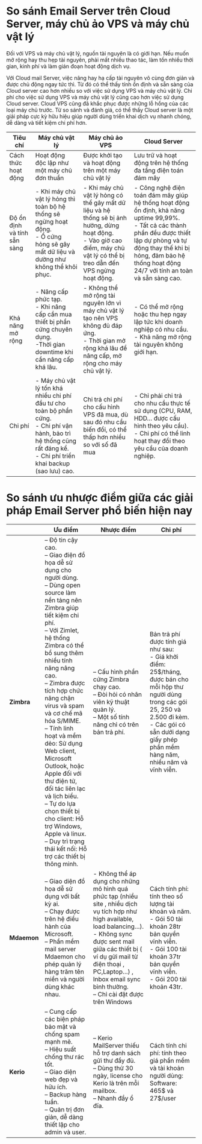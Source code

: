 # So sánh Email Server trên Cloud Server, máy chủ ảo VPS và máy chủ vật lý

Đối với VPS và máy chủ vật lý, nguồn tài nguyên là có giới hạn. Nếu muốn mở rộng hay thu hẹp tài nguyên, phải mất nhiều thao tác, làm tốn nhiều thời gian, kinh phí và làm gián đoạn hoạt động dịch vụ. 

Với Cloud mail Server, việc nâng hay hạ cấp tài nguyên vô cùng đơn giản và được chủ động ngay tức thì. Từ đó có thể thấy tính ổn định và sẵn sàng của Cloud server cao hơn nhiều so với việc sử dụng VPS và máy chủ vật lý. Chi phí cho việc sử dụng VPS và máy chủ vật lý cũng cao hơn việc sử dụng Cloud server. Cloud VPS cũng đã khắc phục được những lỗ hổng của các loại máy chủ trước. Từ so sánh và đánh giá, có thể thấy Cloud server là một giải pháp cực kỳ hữu hiệu giúp người dùng triển khai dịch vụ nhanh chóng, dễ dàng và tiết kiệm chi phí hơn.

| Tiêu chí | Máy chủ vật lý | Máy chủ ảo VPS | Cloud Server |
|---|---|---|---|
| Cách thức hoạt động | Hoạt động độc lập như một máy chủ đơn thuần | Được khởi tạo và hoạt động trên một máy chủ vật lý | Lưu trữ và hoạt động trên hệ thống đa tầng điện toán đám mây|
| Độ ổn định và tính sẵn sàng | - Khi máy chủ vật lý hỏng thì toàn bộ hệ thống sẽ ngừng hoạt động.</br> - Ổ cứng hỏng sẽ gây mất dữ liệu và dường như không thể khôi phục. | - Khi máy chủ vật lý hỏng có thể gây mất dữ liệu và hệ thống sẽ bị ảnh hưởng, dừng hoạt động.</br> - Vào giờ cao điểm, máy chủ vật lý có thể bị treo dẫn đến VPS ngừng hoạt động. | - Công nghệ điện toán đám mây giúp hệ thống hoạt động ổn định, khả năng uptime 99,99%. </br> - Tất cả các thành phần đều được thiết lập dự phòng và tự động thay thế khi bị hỏng, đảm bảo hệ thống hoạt động 24/7 với tính an toàn và sẵn sàng cao. |
| Khả năng mở rộng | - Nâng cấp phức tạp.</br> - Khi nâng cấp cần mua thiết bị phần cứng chuyên dụng. </br> -Thời gian downtime khi cần nâng cấp khá lâu. | - Không thể mở rộng tài nguyên lớn vì máy chủ vật lý tạo nên VPS không đủ đáp ứng.</br> - Thời gian mở rộng khá lâu để nâng cấp, mở rộng cho máy chủ vật lý. | - Có thể mở rộng hoặc thu hẹp ngay lập tức khi doanh nghiệp có nhu cầu. </br> - Khả năng mở rộng tài nguyên không giới hạn. |
| Chi phí | - Máy chủ vật lý tốn khá nhiều chi phí đầu tư cho toàn bộ phần cứng.</br> - Chi phí vận hành, bảo trì hệ thống cũng rất đáng kể.</br> - Chi phí triển khai backup (sao lưu) cao. | Chi trả chi phí cho cấu hình VPS đã mua, dù sau đó nhu cầu biến đổi, có thể thấp hơn nhiều so với số đã mua | - Chỉ phải chi trả cho nhu cầu thực tế sử dụng (CPU, RAM, HDD… được cấu hình theo yêu cầu).</br> - Chi phí có thể linh hoạt thay đổi theo yêu cầu của doanh nghiệp.|

# So sánh ưu nhược điểm giữa các giải pháp Email Server phổ biến hiện nay

| | Ưu điểm | Nhược điểm | Chi phí |
|---|---|---|---|
|<B>Zimbra</B>| – Độ tin cậy cao. </br> – Giao điện đồ họa dễ sử dụng cho người dùng. </br> – Dùng open source làm nền tảng nên Zimbra giúp tiết kiệm chi phí. </br> – Với Zimlet, hệ thống Zimbra có thể bổ sung thêm nhiều tính năng nâng cao. </br> – Zimbra được tích hợp chức năng chặn virus và spam và cơ chế mã hóa S/MIME. </br> – Tính linh hoạt và mềm dẻo: Sử dụng Web client, Microsoft Outlook, hoặc Apple đối với thư điện tử, đối tác liên lạc và lịch biểu. </br> – Tự do lựa chọn thiết bị cho client: Hỗ trợ Windows, Apple và linux. </br> – Duy trì trạng thái kết nối: Hỗ trợ các thiết bị thông minh. | – Cấu hình phần cứng Zimbra chạy cao. </br> – Đòi hỏi có nhân viên kỹ thuật quản lý. </br> – Một số tính năng chỉ có trên bản trả phí. </br> | Bản trả phí được tính giá như sau: </br> - Giá khởi điểm: 25$/tháng, được bán cho mỗi hộp thư người dùng trong các gói 25, 250 và 2.500 đi kèm. </br> - Các gói có sẵn dưới dạng giấy phép phần mềm hàng năm, nhiều năm và vĩnh viễn. |
| <b> Mdaemon </b> | – Giao diện đồ họa dễ sử dụng với bất kỳ ai. </br> – Chạy được trên hệ điều hành của Microsoft. </br> – Phần mềm mail server Mdaemon cho phép quản lý hàng trăm tên miền và người dùng khác nhau. | - Không thể áp dụng cho những mô hình quá phức tạp (nhiều site , nhiều dịch vụ tích hợp như high available, load balancing…). </br> - Không sync được sent mail giữa các thiết bị ( ví dụ gửi mail từ điện thoại , PC,Laptop…) , Inbox email sync bình thường. </br> – Chỉ cài đặt được trên Windows | Cách tính phí: tính theo số lượng tài khoản và năm. </br> - Gói 50 tài khoản 28tr bản quyền vĩnh viễn. </br> - Gói 100 tài khoản 37tr bản quyền vĩnh viễn. </br> - Gói 200 tài khoản 43tr. |
| <b> Kerio </b> | – Cung cấp các biện pháp bảo mật và chống spam mạnh mẽ. </br> – Hiệu suất chống thư rác tốt. </br> – Giao diện web đẹp và hữu ích. </br> – Backup hàng tuần. </br> – Quản trị đơn giản, dễ dàng thiết lập cho admin và user. </br> | – Kerio MailServer thiếu hỗ trợ danh sách gửi thư đầy đủ. </br> – Dùng thử 30 ngày, license cho Kerio là trên mỗi mailbox. </br> – Nhanh đầy ổ đĩa. | Cách tính chi phí: tính theo giá phần mềm và tài khoản người dùng: Software: 465$ và 27$/user |

